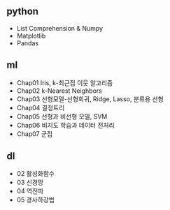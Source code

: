 ## python 
- List Comprehension & Numpy
- Matplotlib
- Pandas

## ml
- Chap01 Iris, k-최근접 이웃 알고리즘
- Chap02 k-Nearest Neighbors
- Chap03 선형모델-선형회귀, Ridge, Lasso, 분류용 선형
- Chap04 결정트리
- Chap05 선형과 비선형 모델, SVM
- Chap06 비지도 학습과 데이터 전처리
- Chap07 군집

## dl
- 02 활성화함수
- 03 신경망
- 04 역전파
- 05 경사하강법
